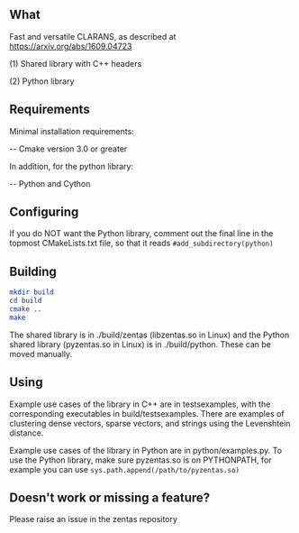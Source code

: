 What
-------------------------------------------
Fast and versatile CLARANS, as described at https://arxiv.org/abs/1609.04723

(1) Shared library with C++ headers

(2) Python library

Requirements
-------------------------------------------
Minimal installation requirements:

-- Cmake version 3.0 or greater


In addition, for the python library:

-- Python and Cython


Configuring
-------------------------------------------
If you do NOT want the Python library, comment out the final line in the topmost CMakeLists.txt file, so that it reads
`#add_subdirectory(python)`


Building
-------------------------------------------

```cmake 
mkdir build
cd build
cmake ..
make 
``` 


The shared library is in ./build/zentas (libzentas.so in Linux) and the Python shared library (pyzentas.so in Linux) is in ./build/python. These can be moved manually. 


Using
-------------------------------------------
Example use cases of the library in C++ are in testsexamples, with the corresponding executables in build/testsexamples. There are examples of clustering dense vectors, sparse vectors, and strings using the Levenshtein distance.

Example use cases of the library in Python are in python/examples.py. To use the Python library, make sure pyzentas.so is on PYTHONPATH, for example you can use `sys.path.append(/path/to/pyzentas.so)`



Doesn't work or missing a feature?
-------------------------------------------
Please raise an issue in the zentas repository
